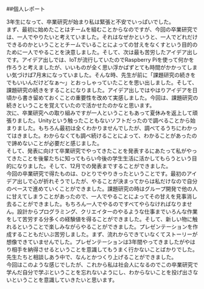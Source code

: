 ##個人レポート

3年生になって、卒業研究が始まり私は緊張と不安でいっぱいでした。  
まず、最初に始めたことはチームを組むことからなのですが、今回の卒業研究では、一人でやりたいと考えていました。それはなぜかというと、一人でどれだけできるのかということとチームでいることによっての甘えをなくすという目的のために一人でやることを決意しました。そして、次は最も苦労したアイデア出しです。アイデア出しでは、IoTが流行していたのでRaspberry Piを使って何かを作ろうと考えましたが、いいものが全く思い浮かばずとても時間がかかってしまい気づけば7月末になっていました。そんな時、先生が前に「課題研究の続きをでもいいんだけどなぁ〜」とおっしゃっていたことを思い出しました。そして、課題研究の続きをすることになりました。アイデア出しではやはりアイデアを日頃から書き留めておくことの重要性を改めて実感しました。今回は、課題研究の続きということを覚えていたので活かせたのかなと思います。  
次に、卒業研究への取り組みですが一人ということもあって夏休みを返上して頑張りました。Unityという触ったこともないソフトだったので調べることから始まりました。もちろん最初は全くわかりませんでしたが、調べてるうちにわかってはきました。わからなくても調べ続けることによって、わかることがあったので諦めないことが必要だと感じました。  
そして、発表に向けて卒業研究でやってきたことを発表するにあたって私がやってきたことを後輩たちに知ってもらい今後の学生生活に活かしてもらうという目的になりました。そして、12月での発表まですることができました。  
今回の卒業研究で得たものは、ひとりでやりきったということです。最初のアイデア出しで心が折れそうでしたが、やることが決まってからは私だけなので自分のペースで進めていくことができました。課題研究の時はグループ開発で他の人に甘えてしまうことがあったので、一人でやることによってその甘えを見事消し去ることができました。もちろん一人でやるのですべてやらなければなりません。設計からプログラミング、クリエイターのやるような仕事までいろんな作業をして苦労する分多くの経験値を得ることができました。そして、新しい物に触れるということで楽しみながらやることができました。プレゼンテーションを作成することもだいぶ苦労しました。まず、流れからできていなくてストーリーが想像できていませんでした。プレゼンテーションは3年間やってきましたがやはり相手を納得させるということを意識してもうまく行かないことばかりでした。先生たちと相談しあう中で、なんとかつくり上げることができました。  
今回はこのような感じでしたが、これから私は社会人になるのでこの卒業研究で学んだ自分で学ぶということを忘れないようにし、わからないことを投げ出さないということを意識していきたいと思います。  